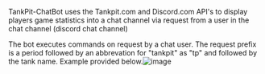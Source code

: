 TankPit-ChatBot uses the Tankpit.com and Discord.com API's to display players game statistics into a chat channel via request from a user in the chat channel (discord chat channel)

The bot executes commands on request by a chat user. The request prefix is a period followed by an abbrevation for "tankpit" as "tp" and followed by the tank name. Example provided below.![image](https://user-images.githubusercontent.com/25750662/131924683-84c76020-8ed8-4529-a619-67c3338873f9.png)

